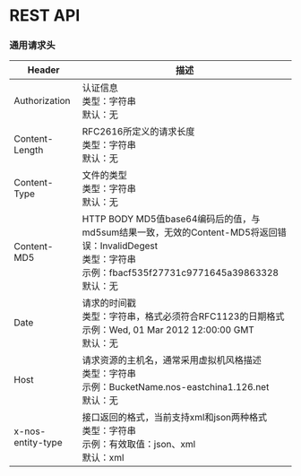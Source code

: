 # REST API

### 通用请求头
|       Header      |                                                                                描述                                                                                |
|-------------------|--------------------------------------------------------------------------------------------------------------------------------------------------------------------|
| Authorization     | 认证信息<br>类型：字符串<br>默认：无                                                                                                                               |
| Content-Length    | RFC2616所定义的请求长度<br>类型：字符串<br>默认：无<br>                                                                                                            |
| Content-Type      | 文件的类型<br>类型：字符串<br>默认：无<br>                                                                                                                         |
| Content-MD5       | HTTP BODY MD5值base64编码后的值，与md5sum结果一致，无效的Content-MD5将返回错误：InvalidDegest<br>类型：字符串<br>示例：fbacf535f27731c9771645a39863328<br>默认：无 |
| Date              | 请求的时间戳<br>类型：字符串，格式必须符合RFC1123的日期格式<br>示例：Wed, 01 Mar 2012 12:00:00 GMT<br>默认：无                                                     |
| Host              | 请求资源的主机名，通常采用虚拟机风格描述<br>类型：字符串<br>示例：BucketName.nos-eastchina1.126.net<br>默认：无                                                    |
| x-nos-entity-type | 接口返回的格式，当前支持xml和json两种格式<br>类型：字符串<br>示例：有效取值：json、xml<br>默认：xml                                                                |